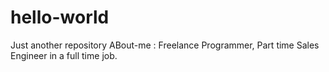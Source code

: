 # hello-world
Just another repository
ABout-me : Freelance Programmer, Part time Sales Engineer in a full time job.

